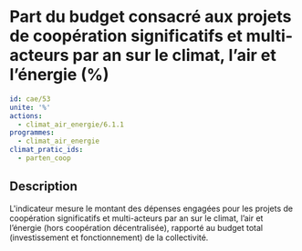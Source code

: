 # Part du budget consacré aux projets de coopération significatifs et multi-acteurs par an sur le climat, l’air et l’énergie (%)
```yaml
id: cae/53
unite: '%'
actions:
  - climat_air_energie/6.1.1
programmes:
  - climat_air_energie
climat_pratic_ids:
  - parten_coop
```
## Description
L'indicateur mesure le montant des dépenses engagées pour les projets de coopération significatifs et multi-acteurs par an sur le climat, l’air et l’énergie (hors coopération décentralisée), rapporté au budget total (investissement et fonctionnement) de la collectivité.




